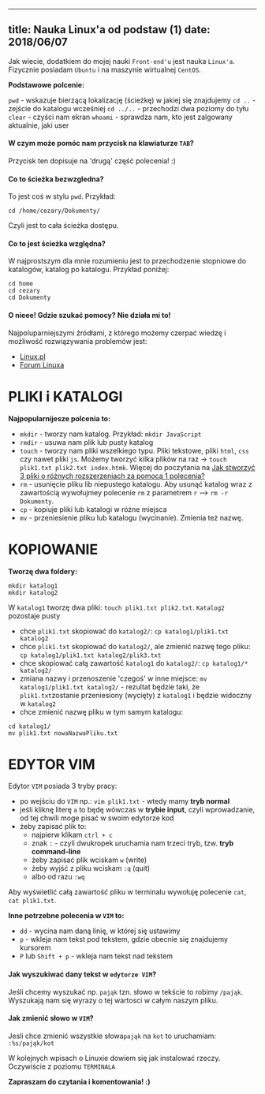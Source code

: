 
----
title: Nauka Linux'a od podstaw (1)
date: 2018/06/07
----

Jak wiecie, dodatkiem do mojej nauki `Front-end'u` jest nauka `Linux'a`. Fizycznie posiadam `Ubuntu` i na maszynie wirtualnej `CentOS`.

**Podstawowe polcenie:**

`pwd` - wskazuje bierzącą lokalizację (ścieżkę) w jakiej się znajdujemy
`cd ..` - zejście do katalogu wcześniej
`cd ../..` - przechodzi dwa poziomy do tyłu
`clear` - czyści nam ekran
`whoami` - sprawdza nam, kto jest zalgowany aktualnie, jaki user

#### W czym może pomóc nam przycisk na klawiaturze `TAB`? 
Przycisk ten dopisuje na 'drugą' część polecenia! :)

#### Co to ścieżka bezwzgledna?
To jest coś w stylu `pwd`. Przykład:
```
cd /home/cezary/Dokumenty/
```
Czyli jest to cała ścieżka dostępu.

#### Co to jest ścieżka względna?
W najprostszym dla mnie rozumieniu jest to przechodzenie stopniowe do katalogów, katalog po katalogu. Przykład poniżej:
```
cd home
cd cezary
cd Dokumenty
```

#### O nieee! Gdzie szukać pomocy? Nie działa mi to! 
Najpoluparniejszymi źródłami, z którego możemy czerpać wiedzę i możliwość rozwiązywania problemów jest:
* [Linux.pl](http://www.linux.pl)
* [Forum Linuxa](http://www.forum.linux.pl)

# PLIKI i KATALOGI
**Najpopularnijesze polcenia to:**
* `mkdir` - tworzy nam katalog. Przykład: `mkdir JavaScript`
* `rmdir` - usuwa nam plik lub pusty katalog
* `touch` - tworzy nam pliki wszelkiego typu. Pliki tekstowe, pliki `html`, `css` czy nawet pliki `js`. Możemy tworzyć kilka plików na raz -> `touch plik1.txt plik2.txt index.htmk`. Więcej do poczytania na [Jak stworzyć 3 pliki o różnych rozszerzeniach za pomocą 1 polecenia?](https://piecioshka.pl/blog/2018/05/21/jak-stworzyc-3-pliki-o-roznych-rozszerzeniach.html)
* `rm` - usunięcie pliku lib niepustego katalogu. Aby usunąć katalog wraz z zawartością wywołujmey polecenie `rm` z parametrem `r` --> `rm -r Dokumenty`.
* `cp` - kopiuje pliki lub katalogi w różne miejsca
* `mv` - przeniesienie pliku lub katalogu (wycinanie). Zmienia też nazwę.

 
# KOPIOWANIE
**Tworzę dwa foldery:**
```
mkdir katalog1
mkdir katalog2
```
W `katalog1` tworzę dwa pliki: `touch plik1.txt plik2.txt`. `Katalog2` pozostaje pusty

* chce `plik1.txt` skopiować do `katalog2/`:
`cp katalog1/plik1.txt katalog2`
* chce `plik1.txt` skopiować do `katalog2/`, ale zmienić nazwę tego pliku:
`cp katalog1/plik1.txt katalog2/plik3.txt`
* chce skopiować całą zawartość `katalog1` do `katalog2/`:
`cp katalog1/* katalog2/`
* zmiana nazwy i przenoszenie 'czegoś' w inne miejsce:
`mv katalog1/plik1.txt katalog2/` - rezultat będzie taki, że `plik1.txt`zostanie przeniesiony (wycięty) z `katalog1` i będzie widoczny w `katalog2`
* chce zmienić nazwę pliku w tym samym katalogu:
```
cd katalog1/
mv plik1.txt nowaNazwaPliku.txt
```

# EDYTOR VIM

Edytor `VIM` posiada 3 tryby pracy:
* po wejściu do `VIM` np.: `vim plik1.txt` - wtedy mamy **tryb normal**
* jeśli kliknę literę `a` to będę wówczas w **trybie input**, czyli wprowadzanie, od tej chwili moge pisać w swoim edytorze kod
* żeby zapisać plik to:
  * najpierw klikam `ctrl + c`
  * znak `:` - czyli dwukropek uruchamia nam trzeci tryb, tzw. **tryb command-line**
  * żeby zapisać plik wciskam `w` (write)
  * żeby wyjść z pliku wciskam `:q` (quit)
  * albo od razu `:wq`

Aby wyświetlić całą zawartość pliku w terminalu wywołuję polecenie `cat`, `cat plik1.txt`.

**Inne potrzebne polecenia w **`VIM`** to:**
* `dd` - wycina nam daną linię, w której się ustawimy
* `p` - wkleja nam tekst pod tekstem, gdzie obecnie się znajdujemy kursorem
* `P` lub `Shift + p` - wkleja nam tekst nad tekstem

#### Jak wyszukiwać dany tekst w `edytorze VIM`?
Jeśli chcemy wyszukać np. `pająk` tzn. słowo w tekście to robimy `/pająk`. Wyszukają nam się wyrazy o tej wartosci w całym naszym pliku.

#### Jak zmienić słowo w `VIM`?
Jesli chce zmienić wszystkie słowa`pająk` na `kot` to uruchamiam: `:%s/pająk/kot`


W kolejnych wpisach o Linuxie dowiem się jak instalować rzeczy. Oczywiście z poziomu `TERMINALA`

**Zapraszam do czytania i komentowania! :)**




